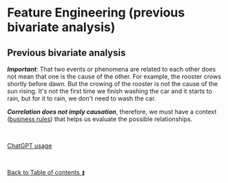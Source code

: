 # Feature Engineering (previous bivariate analysis)  

## Previous bivariate analysis

***Important***: That two events or phenomena are related to each other does not mean that one is the cause of the other. For example, the rooster crows shortly before dawn. But the crowing of the rooster is not the cause of the sun rising. It's not the first time we finish washing the car and it starts to rain, but for it to rain, we don't need to wash the car.

***Correlation does not imply causation***, therefore, we must have a context ([business rules](https://github.com/ddasilva64/DECTRE24001esp/tree/master/projects/docs/executive_summary_business_rules.md)) that helps us evaluate the possible relationships.


<p><br></p> 

[ChatGPT usage](../CHATGPT_USAGE.md)  

<p><br></p>

[Back to Table of contents :arrow_double_up:](../README.md)